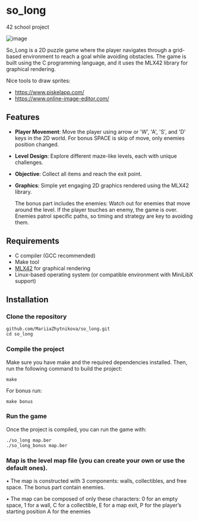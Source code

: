 # so_long
42 school project

![image](https://github.com/user-attachments/assets/24d8c0b8-7f01-4f58-b708-37ea500df51b)


So_Long is a 2D puzzle game where the player navigates through a grid-based environment to reach a goal while avoiding obstacles. The game is built using the C programming language, and it uses the MLX42 library for graphical rendering.

Nice tools to draw sprites:
- https://www.piskelapp.com/
- https://www.online-image-editor.com/

## Features

- **Player Movement**: Move the player using arrow or 'W', 'A', 'S', and 'D' keys in the 2D world. For bonus SPACE is skip of move, only enemies position changed.
- **Level Design**: Explore different maze-like levels, each with unique challenges.
- **Objective**: Collect all items and reach the exit point.
- **Graphics**: Simple yet engaging 2D graphics rendered using the MLX42 library.

  The bonus part includes the enemies: Watch out for enemies that move around the level. If the player touches an enemy, the game is over. Enemies patrol specific paths, so timing and strategy are key to avoiding them.

## Requirements

- C compiler (GCC recommended)
- Make tool
- [MLX42](https://github.com/codam-coding-college/MLX42) for graphical rendering
- Linux-based operating system (or compatible environment with MiniLibX support)

## Installation

### Clone the repository

    github.com/MariiaZhytnikova/so_long.git
    cd so_long

### Compile the project

Make sure you have make and the required dependencies installed. Then, run the following command to build the project:

    make

For bonus run:

    make bonus

### Run the game

Once the project is compiled, you can run the game with:

    ./so_long map.ber
    ./so_long_bonus map.ber

### Map is the level map file (you can create your own or use the default ones).

• The map is constructed with 3 components: walls, collectibles, and free space.
  The bonus part contain enemies.
  
• The map can be composed of only these characters:
    0 for an empty space,
    1 for a wall,
    C for a collectible,
    E for a map exit,
    P for the player’s starting position
    A for the enemies

